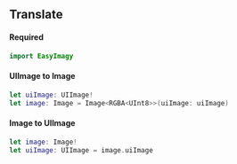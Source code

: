 ## Translate

#### Required

```swift
import EasyImagy
```

#### UIImage to Image

```swift
let uiImage: UIImage!
let image: Image = Image<RGBA<UInt8>>(uiImage: uiImage)
```

#### Image to UIImage

```swift
let image: Image!
let uiImage: UIImage = image.uiImage
```
